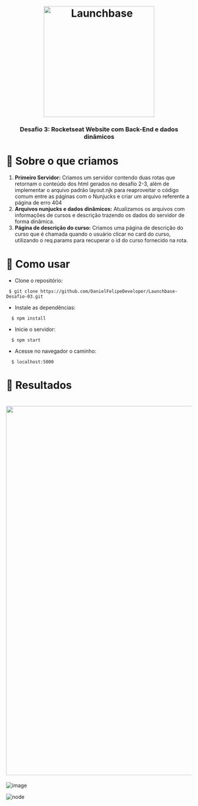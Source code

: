  <h1 align="center">
    <img alt="Launchbase" src="https://storage.googleapis.com/golden-wind/bootcamp-launchbase/logo.png" width="300px" />
</h1>

<h3 align="center">
  Desafio 3: Rocketseat Website com Back-End e dados dinâmicos
</h3>

# :rocket: Sobre o que criamos

<ol> 
<li>
  <strong>Primeiro Servidor:</strong> Criamos um servidor contendo duas rotas que retornam o conteúdo dos html gerados no desafio 2-3, além de implementar o arquivo padrão layout.njk 
  para reaproveitar o código comum entre as páginas com o Nunjucks e criar um arquivo referente a página de erro 404
</li>
<li> 
<strong> Arquivos nunjucks e dados dinâmicos:</strong> 
Atualizamos os arquivos com informações de cursos e descrição trazendo os dados do servidor de forma dinâmica.
</li>
<li> 
  <strong>Página de descrição do curso:</strong> Criamos uma página de descrição do curso que é chamada quando o usuário clicar no card do curso, 
  utilizando o req.params para recuperar o id do curso fornecido na rota.
</li>
</ol> 

# :wrench: Como usar

* Clone o repositório:
```
 $ git clone https://github.com/DanielFelipeDeveloper/Launchbase-Desafio-03.git
```
* Instale as dependências:
```
  $ npm install
```
* Inicie o servidor:
```
  $ npm start
```
* Acesse no navegador o caminho:
```
  $ localhost:5000
```

# :page_with_curl: Resultados

<h1 align="center"> <img src="https://github.com/DanielFelipeDeveloper/Launchbase-Desafio-03/blob/83416808806ef918a94c2056b017b75520061e18/public/assets/ROCKETSEAT-DESAFIO-3.gif" width="1000px"> </h1>

 
 ![image](https://user-images.githubusercontent.com/61925435/86512289-d6a0da80-bdce-11ea-88de-f6834fdbd8d0.png)

 ![node](https://user-images.githubusercontent.com/61925435/86512256-77db6100-bdce-11ea-9338-b342978210fb.PNG)
